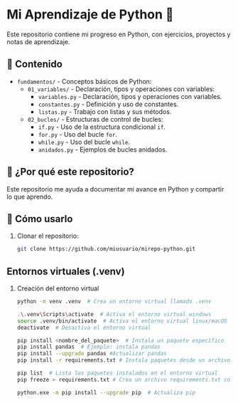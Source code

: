 # Mi Aprendizaje de Python 🐍

Este repositorio contiene mi progreso en Python, con ejercicios, proyectos y notas de aprendizaje.

## 📂 Contenido

- `fundamentos/` - Conceptos básicos de Python:
    - `01_variables/` - Declaración, tipos y operaciones con variables:
        - `variables.py` - Declaración, tipos y operaciones con variables.
        - `constantes.py` - Definición y uso de constantes.
        - `listas.py` - Trabajo con listas y sus métodos.
    - `02_bucles/` - Estructuras de control de bucles:
        - `if.py` - Uso de la estructura condicional `if`.
        - `for.py` - Uso del bucle `for`.
        - `while.py` - Uso del bucle `while`.
        - `anidados.py` - Ejemplos de bucles anidados.

## 📖 ¿Por qué este repositorio?

Este repositorio me ayuda a documentar mi avance en Python y compartir lo que aprendo.

## 🚀 Cómo usarlo

1. Clonar el repositorio:
   ```bash
   git clone https://github.com/miusuario/mirepo-python.git

## Entornos virtuales (.venv)

1. Creación del entorno virtual
   ```bash
   python -m venv .venv  # Crea un entorno virtual llamado .venv

   .\.venv\Scripts\activate  # Activa el entorno virtual windows
   source .venv/bin/activate  # Activa el entorno virtual linux/macOS
   deactivate  # Desactiva el entorno virtual

   pip install <nombre_del_paquete>  # Instala un paquete específico
   pip install pandas  # Ejemplo: instala pandas
   pip install --upgrade pandas #Actualizar pandas
   pip install -r requirements.txt # Instala paquetes desde un archivo requirements.txt

   pip list  # Lista los paquetes instalados en el entorno virtual
   pip freeze > requirements.txt # Crea un archivo requirements.txt con los paquetes instalados

   python.exe -m pip install --upgrade pip  # Actualiza pip